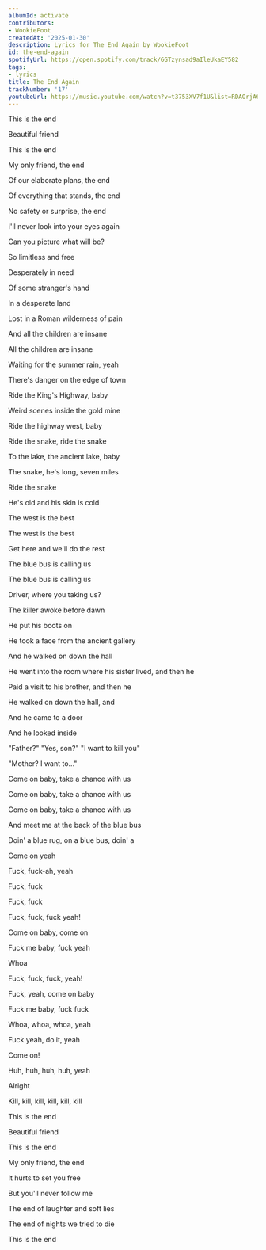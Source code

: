 ```yaml
---
albumId: activate
contributors:
- WookieFoot
createdAt: '2025-01-30'
description: Lyrics for The End Again by WookieFoot
id: the-end-again
spotifyUrl: https://open.spotify.com/track/6GTzynsad9aIleUkaEY582
tags:
- lyrics
title: The End Again
trackNumber: '17'
youtubeUrl: https://music.youtube.com/watch?v=t3753XV7f1U&list=RDAOrjA6cttNfONQIe1vu50Cwg
---
```





This is the end

Beautiful friend

This is the end

My only friend, the end



Of our elaborate plans, the end

Of everything that stands, the end

No safety or surprise, the end

I'll never look into your eyes again



Can you picture what will be?

So limitless and free

Desperately in need

Of some stranger's hand

In a desperate land



Lost in a Roman wilderness of pain

And all the children are insane

All the children are insane

Waiting for the summer rain, yeah



There's danger on the edge of town

Ride the King's Highway, baby

Weird scenes inside the gold mine

Ride the highway west, baby

Ride the snake, ride the snake

To the lake, the ancient lake, baby

The snake, he's long, seven miles

Ride the snake

He's old and his skin is cold

The west is the best

The west is the best

Get here and we'll do the rest

The blue bus is calling us

The blue bus is calling us

Driver, where you taking us?



The killer awoke before dawn

He put his boots on

He took a face from the ancient gallery

And he walked on down the hall

He went into the room where his sister lived, and then he

Paid a visit to his brother, and then he

He walked on down the hall, and

And he came to a door

And he looked inside

"Father?" "Yes, son?" "I want to kill you"

"Mother? I want to..."



Come on baby, take a chance with us

Come on baby, take a chance with us

Come on baby, take a chance with us

And meet me at the back of the blue bus

Doin' a blue rug, on a blue bus, doin' a

Come on yeah

Fuck, fuck-ah, yeah

Fuck, fuck

Fuck, fuck

Fuck, fuck, fuck yeah!

Come on baby, come on

Fuck me baby, fuck yeah

Whoa

Fuck, fuck, fuck, yeah!

Fuck, yeah, come on baby

Fuck me baby, fuck fuck

Whoa, whoa, whoa, yeah

Fuck yeah, do it, yeah

Come on!

Huh, huh, huh, huh, yeah

Alright

Kill, kill, kill, kill, kill, kill



This is the end

Beautiful friend

This is the end

My only friend, the end



It hurts to set you free

But you'll never follow me

The end of laughter and soft lies

The end of nights we tried to die

This is the end
